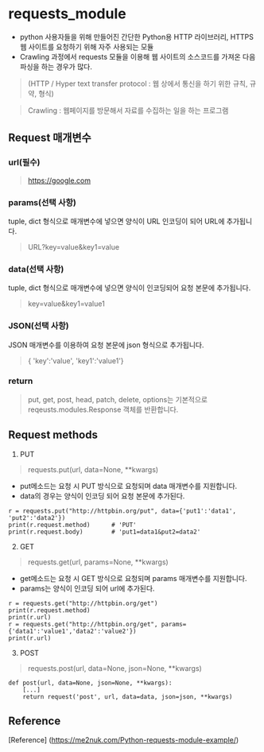 # requests_module
- python 사용자들을 위해 만들어진 간단한 Python용 HTTP 라이브러리, HTTPS 웹 사이트를 요청하기 위해 자주 사용되는 모듈
- Crawling 과정에서 requests 모듈을 이용해 웹 사이트의 소스코드를 가져온 다음 파싱을 하는 경우가 많다.
> (HTTP / Hyper text transfer protocol : 웹 상에서 통신을 하기 위한 규칙, 규약, 형식)

> Crawling : 웹페이지를 방문해서 자료를 수집하는 일을 하는 프로그램

## Request 매개변수

### url(필수)
> https://google.com
### params(선택 사항)
tuple, dict 형식으로 매개변수에 넣으면 양식이 URL 인코딩이 되어 URL에 추가됩니다.
> URL?key=value&key1=value
### data(선택 사항)
tuple, dict 형식으로 매개변수에 넣으면 양식이 인코딩되어 요청 본문에 추가됩니다.
> key=value&key1=value1
### JSON(선택 사항)
JSON 매개변수를 이용하여 요청 본문에 json 형식으로 추가됩니다.
> { 'key':'value', 'key1':'value1'}
### return
> put, get, post, head, patch, delete, options는 기본적으로 reqeusts.modules.Response 객체를 반환합니다.

## Request methods
1. PUT
> requests.put(url, data=None, **kwargs)
- put메소드는 요청 시 PUT 방식으로 요청되며 data 매개변수를 지원합니다.
- data의 경우는 양식이 인코딩 되어 요청 본문에 추가된다.
```
r = requests.put("http://httpbin.org/put", data={'put1':'data1', 'put2':'data2'})
print(r.request.method)      # 'PUT'
print(r.request.body)        # 'put1=data1&put2=data2'
```

2. GET
> requests.get(url, params=None, **kwargs)
- get메소드는 요청 시 GET 방식으로 요청되며 params 매개변수를 지원합니다.
- params는 양식이 인코딩 되어 url에 추가된다.
```
r = requests.get("http://httpbin.org/get")
print(r.request.method)
print(r.url)
r = requests.get("http://httpbin.org/get", params={'data1':'value1','data2':'value2'})
print(r.url)
```
3. POST
> requests.post(url, data=None, json=None, **kwargs)
```
def post(url, data=None, json=None, **kwargs):
    [...]
    return request('post', url, data=data, json=json, **kwargs)
```





## Reference
[Reference] (https://me2nuk.com/Python-requests-module-example/)
